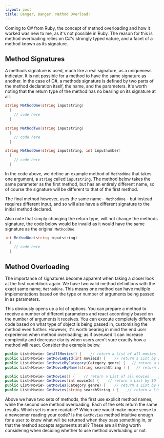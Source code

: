 ```yaml
---
layout: post
title: Danger, Danger, Method Overload!
---
```


Coming to C# from Ruby, the concept of method overloading and how it worked was new to me, as it's not possible in Ruby. The reason for this is method overloading relies on C#'s strongly typed nature, and a facet of a method known as its signature.

## Method Signatures

A methods signature is used, much like a real signature, as a uniqueness indicator. It is not possible for a method to have the same signature as another. In the case of C#, a methods signature is defined by two parts of the method declaration itself, the name, and the parameters. It's worth noting that the return type of the method has no bearing on its signature at all.

```csharp
string MethodOne(string inputstring)
  {
    // code here
  }
  
string MethodTwo(string inputstring)
  {
    // code here
  }

string MethodOne(string inputstring, int inputnumber)
  {
    // code here
  }
```

In the code above, we define an example method of `MethodOne` that takes one argument, a `string` called `inputstring`. The method below takes the same parameter as the first method, but has an entirely different name, so of course the signature will be different to that of the first method.

The final method however, uses the same name - `MethodOne` - but instead requires different input, and so will also have a different signature to the initial method declared.

Also note that simply changing the return type, will not change the methods signature, the code below would be invalid as it would have the same signature as the original `MethodOne`.

```csharp
int MethodOne(string inputstring)
  {
    // code here
  }
```

## Method Overloading

The importance of signatures become apparent when taking a closer look at the first codeblock again. We have two valid method definitions with the exact same name, `MethodOne`. This means one method can have multiple implementations based on the type or number of arguments being passed in as parameters.

This obviously opens up a lot of options. You can prepare a method to receive a number of different parameters and react accordingly based on the number of arguments it receives. You can execute completely different code based on what type of object is being passed in, customising the method even further. However, it's worth bearing in mind the end user experience when method overloading; as if overused it can increase complexity and decrease clarity when users aren't sure exactly how a method will react. Consider the example below.

```csharp
public List<Movie> GetAllMovies() {    // return a List of all movies    }
public List<Movie> GetMovieById(int movieId) {    // return a List by ID    }
public List<Movie> GetMovieByCategory(Category genre) {   // return a List by Category    }
public List<Movie> GetMovieByName(string searchString ) {   // return a List by search string    }

public List<Movie> GetMovies() {    // return a List of all movies    }
public List<Movie> GetMovies(int movieId) {    // return a List by ID    }
public List<Movie> GetMovies(Category genre) {    // return a List by Category   }
public List<Movie> GetMovies(string searchString ) {    // return a List by search string   }
```

Above we have two sets of methods, the first use explicit method names, while the second use method overloading. Each of the sets return the same results. Which set is more readable? Which one would make more sense to a newcomer reading your code? Is the `GetMovies` method intuitive enough for a user to know what will be returned when they pass something in, or that the method accepts arguments at all? These are all thing worth considering when deciding whether to use method overloading or not.
